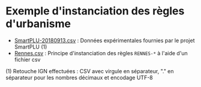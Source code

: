 # Exemple d'instanciation des règles d'urbanisme

* [SmartPLU-20180913.csv](SmartPLU-20180913.csv) : Données expérimentales fournies par le projet SmartPLU (1)
* [Rennes.csv](Rennes.csv) : Principe d'instanciation des règles `RENNES-*` à l'aide d'un fichier csv

(1) Retouche IGN effectuées : CSV avec virgule en séparateur, "." en séparateur pour les nombres décimaux et encodage UTF-8
